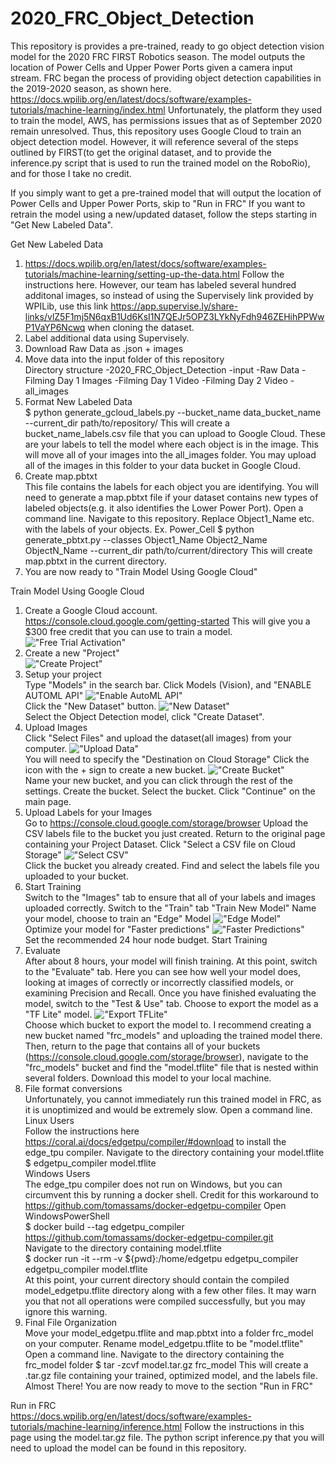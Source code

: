 # 2020_FRC_Object_Detection
This repository is provides a pre-trained, ready to go object detection vision model for the 2020 FRC FIRST Robotics season. The model outputs the location of Power Cells and Upper Power Ports given a camera input stream. FRC began the process of providing object detection capabilities in the 2019-2020 season, as shown here. https://docs.wpilib.org/en/latest/docs/software/examples-tutorials/machine-learning/index.html Unfortunately, the platform they used to train the model, AWS, has permissions issues that as of September 2020 remain unresolved. Thus, this repository uses Google Cloud to train an object detection model. However, it will reference several of the steps outlined by FIRST(to get the original dataset, and to provide the inference.py script that is used to run the trained model on the RoboRio), and for those I take no credit.

If you simply want to get a pre-trained model that will output the location of Power Cells and Upper Power Ports, skip to "Run in FRC"
If you want to retrain the model using a new/updated dataset, follow the steps starting in "Get New Labeled Data".

Get New Labeled Data  
  1) https://docs.wpilib.org/en/latest/docs/software/examples-tutorials/machine-learning/setting-up-the-data.html
  Follow the instructions here. However, our team has labeled several hundred additonal images, so instead of using the Supervisely link provided by WPILib, use this link https://app.supervise.ly/share-links/vlZ5F1mj5N6qxB1Ud6KsI1N7QEJr5OPZ3LYkNyFdh946ZEHihPPWwP1VaYP6Ncwq when cloning the dataset.
  2) Label additional data using Supervisely.  
  3) Download Raw Data as .json + images  
  4) Move data into the input folder of this repository  
  Directory structure
  -2020_FRC_Object_Detection
    -input
      -Raw Data
        -Filming Day 1 Images
        -Filming Day 1 Video
        -Filming Day 2 Video
      -all_images
  5) Format New Labeled Data  
    $ python generate_gcloud_labels.py --bucket_name data_bucket_name --current_dir path/to/repository/
    This will create a bucket_name_labels.csv file that you can upload to Google Cloud. These are your labels to tell the model where each object is in the image.
    This will move all of your images into the all_images folder. You may upload all of the images in this folder to your data bucket in Google Cloud.
  6) Create map.pbtxt  
    This file contains the labels for each object you are identifying.
    You will need to generate a map.pbtxt file if your dataset contains new types of labeled objects(e.g. it also identifies the Lower Power Port).
    Open a command line. Navigate to this repository. Replace Object1_Name etc. with the labels of your objects. Ex. Power_Cell
    $ python generate_pbtxt.py --classes Object1_Name Object2_Name ObjectN_Name --current_dir path/to/current/directory
  This will create map.pbtxt in the current directory.
  7) You are now ready to "Train Model Using Google Cloud"

Train Model Using Google Cloud  
1) Create a Google Cloud account. https://console.cloud.google.com/getting-started This will give you a $300 free credit that you can use to train a model.  
!["Free Trial Activation"](/images_readme/Rob1.PNG?raw=true "Free Trial Activation")   
2) Create a new "Project"  
!["Create Project"](/images_readme/Rob2.PNG?raw=true "Create Project")   
3) Setup your project  
  Type "Models" in the search bar.
  Click Models (Vision), and "ENABLE AUTOML API"
  !["Enable AutoML API"](/images_readme/Rob3.PNG?raw=true "Enable AutoML API")   
  Click the "New Dataset" button.
  !["New Dataset"](/images_readme/Rob4.PNG?raw=true "New Dataset")   
  Select the Object Detection model, click "Create Dataset".
4) Upload Images  
  Click "Select Files" and upload the dataset(all images) from your computer.
  !["Upload Data"](/images_readme/Rob5.PNG?raw=true "Upload Data")   
  You will need to specify the "Destination on Cloud Storage"
  Click the icon with the + sign to create a new bucket.
  !["Create Bucket"](/images_readme/Rob6.PNG?raw=true "Create Bucket")   
  Name your new bucket, and you can click through the rest of the settings.
  Create the bucket.
  Select the bucket.
  Click "Continue" on the main page.
5) Upload Labels for your Images  
  Go to https://console.cloud.google.com/storage/browser
  Upload the CSV labels file to the bucket you just created.
  Return to the original page containing your Project Dataset.
  Click "Select a CSV file on Cloud Storage"
  !["Select CSV"](/images_readme/Rob7.PNG?raw=true "Select CSV")   
  Click the bucket you already created.
  Find and select the labels file you uploaded to your bucket.
6) Start Training  
  Switch to the "Images" tab to ensure that all of your labels and images uploaded correctly.
  Switch to the "Train" tab
  "Train New Model"
  Name your model, choose to train an "Edge" Model
  !["Edge Model"](/images_readme/Rob8.PNG?raw=true "Edge Model")   
  Optimize your model for "Faster predictions"
  !["Faster Predictions"](/images_readme/Rob9.PNG?raw=true "Faster Predictions")   
  Set the recommended 24 hour node budget.
  Start Training
7) Evaluate  
  After about 8 hours, your model will finish training. At this point, switch to the "Evaluate" tab. Here you can see how well your model does, looking at images of correctly or incorrectly classified models, or examining Precision and Recall.
  Once you have finished evaluating the model, switch to the "Test & Use" tab.
  Choose to export the model as a "TF Lite" model.
  !["Export TFLite"](/images_readme/Rob10.PNG?raw=true "Export TFLite")   
  Choose which bucket to export the model to. I recommend creating a new bucket named "frc_models" and uploading the trained model there. Then, return to the page that contains
  all of your buckets (https://console.cloud.google.com/storage/browser), navigate to the "frc_models" bucket and find the "model.tflite" file that is nested within several    folders. Download this model to your local machine.
8) File format conversions  
  Unfortunately, you cannot immediately run this trained model in FRC, as it is unoptimized and would be extremely slow. 
  Open a command line.   
  Linux Users   
    Follow the instructions here https://coral.ai/docs/edgetpu/compiler/#download to install the edge_tpu compiler.
    Navigate to the directory containing your model.tflite
    $ edgetpu_compiler model.tflite   
   Windows Users   
    The edge_tpu compiler does not run on Windows, but you can circumvent this by running a docker shell.
    Credit for this workaround to https://github.com/tomassams/docker-edgetpu-compiler
    Open WindowsPowerShell   
    $ docker build --tag edgetpu_compiler https://github.com/tomassams/docker-edgetpu-compiler.git   
    Navigate to the directory containing model.tflite   
    $ docker run -it --rm -v ${pwd}:/home/edgetpu edgetpu_compiler edgetpu_compiler model.tflite   
   At this point, your current directory should contain the compiled model_edgetpu.tflite directory along with a few other files. It may warn you that not all operations were compiled successfully, but you may ignore this warning.   
9) Final File Organization  
  Move your model_edgetpu.tflite and map.pbtxt into a folder frc_model on your computer.
  Rename model_edgetpu.tflite to be "model.tflite"
  Open a command line. Navigate to the directory containing the frc_model folder
  $ tar -zcvf model.tar.gz frc_model
  This will create a .tar.gz file containing your trained, optimized model, and the labels file.
  Almost There! You are now ready to move to the section "Run in FRC"


Run in FRC  
  https://docs.wpilib.org/en/latest/docs/software/examples-tutorials/machine-learning/inference.html
  Follow the instructions in this page using the model.tar.gz file. The python script inference.py that you will need to upload the model can be found in this repository.
